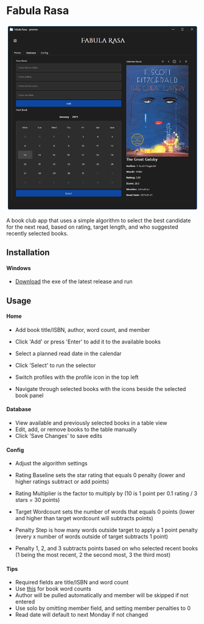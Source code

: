 # Fabula Rasa
![screenshot_home](https://github.com/JohnathanCrow/fabularasa/blob/main/screenshot.png)

A book club app that uses a simple algorithm to select the best candidate for the next read, based on rating, target length, and who suggested recently selected books. 

## Installation
#### Windows
- [Download](https://github.com/JohnathanCrow/fabularasa/releases) the exe of the latest release and run

## Usage
#### Home
- Add book title/ISBN, author, word count, and member
- Click 'Add' or press 'Enter' to add it to the available books
- Select a planned read date in the calendar
- Click 'Select' to run the selector

- Switch profiles with the profile icon in the top left
- Navigate through selected books with the icons beside the selected book panel

#### Database
- View available and previously selected books in a table view
- Edit, add, or remove books to the table manually
- Click 'Save Changes' to save edits

#### Config
- Adjust the algorithm settings

- Rating Baseline sets the star rating that equals 0 penalty
  (lower and higher ratings subtract or add points)
- Rating Multiplier is the factor to multiply by
  (10 is 1 point per 0.1 rating / 3 stars = 30 points)
- Target Wordcount sets the number of words that equals 0 points
  (lower and higher than target wordcount will subtracts points)
- Penalty Step is how many words outside target to apply a 1 point penalty
  (every x number of words outside of target subtracts 1 point)
- Penalty 1, 2, and 3 subtracts points based on who selected recent books
  (1 being the most recent, 2 the second most, 3 the third most)
  
 #### Tips
- Required fields are title/ISBN and word count
- Use [this](https://www.howlongtoread.org) for book word counts
- Author will be pulled automatically and member will be skipped if not entered
- Use solo by omitting member field, and setting member penalties to 0
- Read date will default to next Monday if not changed
